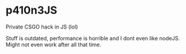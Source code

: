# p410n3JS
Private CSGO hack in JS (lol)

Stuff is outdated, performance is horrible and I dont even like nodeJS. Might not even work after all that time.
